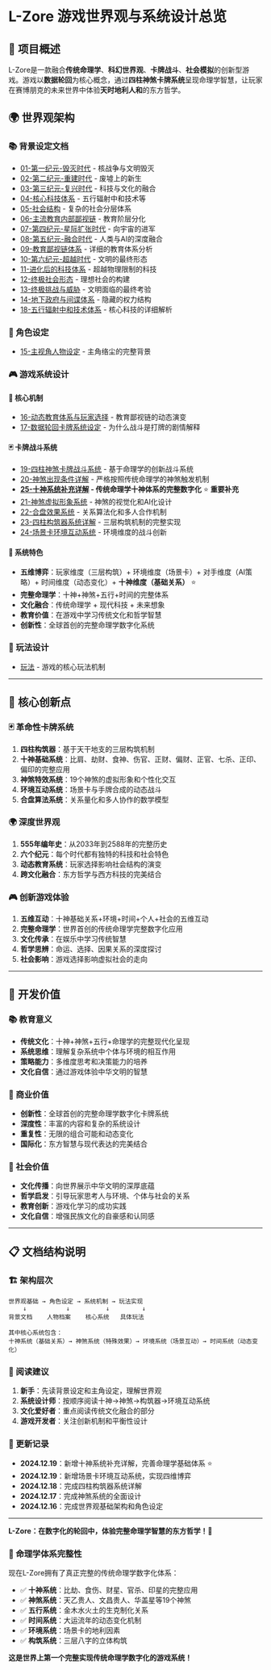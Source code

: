 # L-Zore 游戏世界观与系统设计总览

## 🌟 项目概述
L-Zore是一款融合**传统命理学**、**科幻世界观**、**卡牌战斗**、**社会模拟**的创新型游戏。游戏以**数据轮回**为核心概念，通过**四柱神煞卡牌系统**呈现命理学智慧，让玩家在赛博朋克的未来世界中体验**天时地利人和**的东方哲学。

## 🌍 世界观架构

### 📚 背景设定文档
- [01-第一纪元-毁灭时代](背景/01-第一纪元-毁灭时代.md) - 核战争与文明毁灭
- [02-第二纪元-重建时代](背景/02-第二纪元-重建时代.md) - 废墟上的新生
- [03-第三纪元-复兴时代](背景/03-第三纪元-复兴时代.md) - 科技与文化的融合
- [04-核心科技体系](背景/04-核心科技体系.md) - 五行辐射中和技术等
- [05-社会结构](背景/05-社会结构.md) - 复杂的社会分层体系
- [06-主流教育内部鄙视链](背景/06-主流教育内部鄙视链.md) - 教育阶层分化
- [07-第四纪元-星际扩张时代](背景/07-第四纪元-星际扩张时代.md) - 向宇宙的进军
- [08-第五纪元-融合时代](背景/08-第五纪元-融合时代.md) - 人类与AI的深度融合
- [09-教育鄙视链体系](背景/09-教育鄙视链体系.md) - 详细的教育体系分析
- [10-第六纪元-超越时代](背景/10-第六纪元-超越时代.md) - 文明的最终形态
- [11-进化后的科技体系](背景/11-进化后的科技体系.md) - 超越物理限制的科技
- [12-终极社会形态](背景/12-终极社会形态.md) - 理想社会的构建
- [13-终极挑战与威胁](背景/13-终极挑战与威胁.md) - 文明面临的最终考验
- [14-地下政府与间谍体系](背景/14-地下政府与间谍体系.md) - 隐藏的权力结构
- [18-五行辐射中和技术体系](背景/18-五行辐射中和技术体系.md) - 核心科技的详细解析

### 👤 角色设定
- [15-主视角人物设定](15-主视角人物设定.md) - 主角络尘的完整背景

### 🎮 游戏系统设计

#### 🎲 核心机制
- [16-动态教育体系与玩家选择](16-动态教育体系与玩家选择.md) - 教育鄙视链的动态演变
- [17-数据轮回卡牌系统设定](17-数据轮回卡牌系统设定.md) - 为什么战斗是打牌的剧情解释

#### 🃏 卡牌战斗系统
- [19-四柱神煞卡牌战斗系统](19-四柱神煞卡牌战斗系统.md) - 基于命理学的创新战斗系统
- [20-神煞出现条件详解](20-神煞出现条件详解.md) - 严格按照传统命理学的神煞触发机制
- **[25-十神系统补充详解](25-十神系统补充详解.md) - 传统命理学十神体系的完整数字化** ⭐ **重要补充**
- [21-神煞虚拟形象系统](21-神煞虚拟形象系统.md) - 神煞的视觉化和AI化设计
- [22-合盘效果系统](22-合盘效果系统.md) - 关系算法化和多人合作机制
- [23-四柱构筑器系统详解](23-四柱构筑器系统详解.md) - 三层构筑机制的完整实现
- [24-场景卡环境互动系统](24-场景卡环境互动系统.md) - 环境维度的战斗创新

#### 🌟 系统特色
- **五维博弈**：玩家维度（三层构筑）+ 环境维度（场景卡）+ 对手维度（AI策略）+ 时间维度（动态变化）+ **十神维度（基础关系）** ⭐
- **完整命理学**：十神+神煞+五行+时间的完整体系
- **文化融合**：传统命理学 + 现代科技 + 未来想象
- **教育价值**：在游戏中学习传统文化和哲学智慧
- **创新性**：全球首创的完整命理学数字化系统

### 📖 玩法设计
- [玩法](玩法.md) - 游戏的核心玩法机制

---

## 🎯 核心创新点

### 🃏 革命性卡牌系统
1. **四柱构筑器**：基于天干地支的三层构筑机制
2. **十神基础系统**：比肩、劫财、食神、伤官、正财、偏财、正官、七杀、正印、偏印的完整应用
3. **神煞特效系统**：19个神煞的虚拟形象和个性化交互
4. **环境互动系统**：场景卡与手牌合成的动态战斗
5. **合盘算法系统**：关系量化和多人协作的数学模型

### 🌍 深度世界观
1. **555年编年史**：从2033年到2588年的完整历史
2. **六个纪元**：每个时代都有独特的科技和社会特色
3. **动态教育系统**：玩家选择影响社会结构的演变
4. **跨文化融合**：东方哲学与西方科技的完美结合

### 🎮 创新游戏体验
1. **五维互动**：十神基础关系+环境+时间+个人+社会的五维互动
2. **完整命理学**：世界首创的传统命理学完整数字化应用
3. **文化传承**：在娱乐中学习传统智慧
4. **哲学思辨**：命运、选择、因果关系的深度探讨
5. **社会影响**：游戏选择影响虚拟社会的走向

---

## 🚀 开发价值

### 📚 教育意义
- **传统文化**：十神+神煞+五行+命理学的完整现代化呈现
- **系统思维**：理解复杂系统中个体与环境的相互作用
- **策略能力**：多维度思考和决策能力的培养
- **文化自信**：通过游戏体验中华文明的智慧

### 🎯 商业价值
- **创新性**：全球首创的完整命理学数字化卡牌系统
- **深度性**：丰富的内容和复杂的系统设计
- **重复性**：无限的组合可能和动态变化
- **国际化**：东方智慧与现代表达的完美结合

### 🌟 社会价值
- **文化传播**：向世界展示中华文明的深厚底蕴
- **哲学启发**：引导玩家思考人与环境、个体与社会的关系
- **教育创新**：游戏化学习的成功实践
- **文化自信**：增强民族文化的自豪感和认同感

---

## 📋 文档结构说明

### 🏗️ 架构层次
```
世界观基础 → 角色设定 → 系统机制 → 玩法实现
    ↓           ↓          ↓         ↓
背景文档    人物档案    核心系统   具体玩法

其中核心系统包含：
十神系统（基础关系）→ 神煞系统（特殊效果）→ 环境系统（场景互动）→ 时间系统（动态变化）
```

### 📖 阅读建议
1. **新手**：先读背景设定和主角设定，理解世界观
2. **系统设计师**：按顺序阅读十神→神煞→构筑器→环境互动系统
3. **文化爱好者**：重点阅读传统文化融合的部分
4. **游戏开发者**：关注创新机制和平衡性设计

### 🔄 更新记录
- **2024.12.19**：新增十神系统补充详解，完善命理学基础体系 ⭐
- **2024.12.19**：新增场景卡环境互动系统，实现四维博弈
- **2024.12.18**：完成四柱构筑器系统详解
- **2024.12.17**：完成神煞系统的全面设计
- **2024.12.16**：完成世界观基础架构和角色设定

---

**L-Zore：在数字化的轮回中，体验完整命理学智慧的东方哲学！**🌟

### 🎯 命理学体系完整性
现在L-Zore拥有了真正完整的传统命理学数字化体系：
- ✅ **十神系统**：比劫、食伤、财星、官杀、印星的完整应用
- ✅ **神煞系统**：天乙贵人、文昌贵人、华盖星等19个神煞
- ✅ **五行系统**：金木水火土的生克制化关系
- ✅ **时间系统**：大运流年的动态变化机制
- ✅ **环境系统**：场景卡的地利因素
- ✅ **构筑系统**：三层八字的立体构筑

**这是世界上第一个完整实现传统命理学数字化的游戏系统！** 